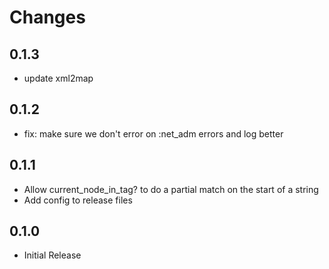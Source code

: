 # Changes
## 0.1.3
- update xml2map

## 0.1.2
- fix: make sure we don't error on :net_adm errors and log better

## 0.1.1
- Allow current_node_in_tag? to do a partial match on the start of a string
- Add config to release files

## 0.1.0
- Initial Release
